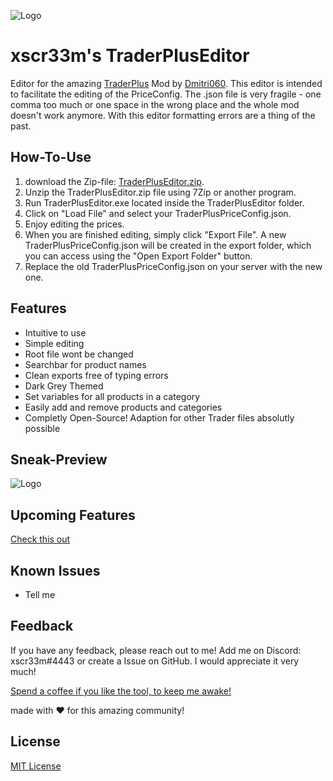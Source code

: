 ![Logo](https://i.imgur.com/HL4128el.png)

# xscr33m's TraderPlusEditor
Editor for the amazing [TraderPlus](https://steamcommunity.com/sharedfiles/filedetails/?id=2458896948) Mod by [Dmitri060](https://steamcommunity.com/id/Dmitri060). 
This editor is intended to facilitate the editing of the PriceConfig. 
The .json file is very fragile - one comma too much or one space in the wrong place and the whole mod doesn't work anymore. 
With this editor formatting errors are a thing of the past.


## How-To-Use

   1. download the Zip-file: [TraderPlusEditor.zip](https://github.com/xscr33m/TraderPlusEditor/releases/download/v1.0/xscr33m.s.TraderPlusEditor.zip). 
   2. Unzip the TraderPlusEditor.zip file using 7Zip or another program.
   3. Run TraderPlusEditor.exe located inside the TraderPlusEditor folder.
   4. Click on "Load File" and select your TraderPlusPriceConfig.json.
   5. Enjoy editing the prices.
   6. When you are finished editing, simply click "Export File". A new TraderPlusPriceConfig.json will be created in the export folder, which you can access using the "Open Export Folder" button.
   7. Replace the old TraderPlusPriceConfig.json on your server with the new one.
   

## Features

- Intuitive to use
- Simple editing
- Root file wont be changed
- Searchbar for product names
- Clean exports free of typing errors
- Dark Grey Themed
- Set variables for all products in a category
- Easily add and remove products and categories
- Completly Open-Source! Adaption for other Trader files absolutly possible


## Sneak-Preview

![Logo](https://i.imgur.com/5PJYqOI.png)


## Upcoming Features

[Check this out](https://github.com/xscr33m/TraderPlusEditor/discussions/2)


## Known Issues

- Tell me


## Feedback

If you have any feedback, please reach out to me!
Add me on Discord: xscr33m#4443 or create a Issue on GitHub.
I would appreciate it very much! 

[Spend a coffee if you like the tool, to keep me awake!](https://www.paypal.com/paypalme/dheil53)

made with ♥ for this amazing community!

## License

[MIT License](https://spdx.org/licenses/)
